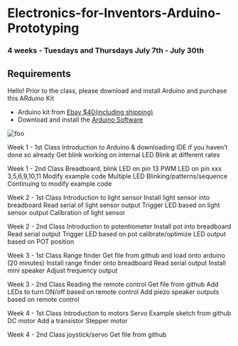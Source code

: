 # Electronics-for-Inventors-Arduino-Prototyping

### 4 weeks - Tuesdays and Thursdays July 7th - July 30th

## Requirements
Hello! Prior to the class, please download and install Arduino and purchase this ARduino Kit
- Arduino kit from [Ebay $40(including shipping)](https://www.ebay.com/itm/iduino-Projects-Kit-for-Arduino-Uno-Program-Learning-Electronics-Starter-Kit/333436519412?ssPageName=STRK%3AMEBIDX%3AIT&_trksid=p2060353.m2749.l2649)
- Download and install the [Arduino Software](https://www.arduino.cc/en/Main/Software)

![foo]()

Week 1 - 1st Class
Introduction to Arduino & downloading IDE if you haven’t done so already
Get blink working on internal LED
Blink at different rates


Week 1 - 2nd Class
Breadboard, blink LED on pin 13
PWM LED on pin xxx 3,5,6,9,10,11
Modify example code
Multiple LED Blinking/patterns/sequence
Continuing to modify example code


Week 2 - 1st Class
Introduction to light sensor
Install light sensor into breadboard
Read serial of light sensor output
Trigger LED based on light sensor output
Calibration of light sensor

Week 2 - 2nd Class
Introduction to potentiometer
Install pot into breadboard
Read serial output
Trigger LED based on pot
calibrate/optimize LED output based on POT position


Week 3 - 1st Class
Range finder
Get file from github and load onto arduino (20 minutes)
Install range finder onto breadboard
Read serial output
Install mini speaker
Adjust frequency output

Week 3 - 2nd Class
Reading the remote control
Get file from github
Add LEDs to turn ON/off based on remote control
Add piezo speaker outputs based on remote control

Week 4 - 1st Class
Introduction to motors
Servo
Example sketch from github
DC motor
Add a transistor
Stepper motor


Week 4 - 2nd Class
joystick/servo
Get file from github
